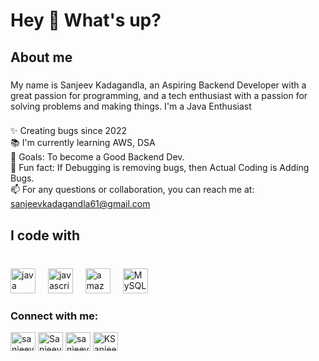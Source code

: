 <h1 align="left">Hey 👋 What's up?</h1>

<h2 align="left">About me</h2>

###

<p align="left">My name is Sanjeev Kadagandla, an Aspiring Backend Developer 
   with a great passion for programming, and a tech enthusiast with a passion for solving problems and making things. I'm a Java Enthusiast </p>

###


###

<p align="left">✨ Creating bugs since 2022 <br>
   📚 I'm currently learning AWS, DSA <br>
   🎯 Goals: To become a Good Backend Dev.<br>
   🎲 Fun fact: If Debugging is removing bugs, then Actual Coding is Adding Bugs.<br>
   📫 For any questions or collaboration, you can reach me at: <a href="mailto:sanjeevkadagandla61@gmail.com">sanjeevkadagandla61@gmail.com</a>
</p>

###

<h2 align="left">I code with</h2>

###

<br clear="both">

<div align="left">
  <img src="https://skillicons.dev/icons?i=java" height="40" alt="java logo"  />
  <img width="12" />
  <img src="https://skillicons.dev/icons?i=js" height="40" alt="javascript logo"  />
  <img width="12" />
  <img src="https://cdn.jsdelivr.net/gh/devicons/devicon/icons/amazonwebservices/amazonwebservices-plain-wordmark.svg" height="40" alt="amazonwebservices logo"  />
  <img width="12" />
  <img src="https://skillicons.dev/icons?i=mysql" height="40" alt="MySQL logo"  />
</div>

###

<h3 align="left">Connect with me:</h3>
<p align="left">
<a href="https://www.linkedin.com/in/sanjeevkadagandla/" target="blank"><img align="center" src="https://raw.githubusercontent.com/rahuldkjain/github-profile-readme-generator/master/src/images/icons/Social/linked-in-alt.svg" alt="sanjeevkadagandla" height="30" width="40" /></a>
<a href="https://twitter.com/Sanjeevsanju00" target="blank"><img align="center" src="https://raw.githubusercontent.com/rahuldkjain/github-profile-readme-generator/master/src/images/icons/Social/twitter.svg" alt="Sanjeevsanju00" height="30" width="40" /></a>
<a href="https://www.hackerrank.com/profile/sanjeev17k" target="blank"><img align="center" src="https://raw.githubusercontent.com/rahuldkjain/github-profile-readme-generator/master/src/images/icons/Social/hackerrank.svg" alt="sanjeev17k" height="30" width="40" /></a>
<a href="https://www.leetcode.com/KSanjeev7" target="blank"><img align="center" src="https://raw.githubusercontent.com/rahuldkjain/github-profile-readme-generator/master/src/images/icons/Social/leet-code.svg" alt="KSanjeev7" height="30" width="40" /></a>

